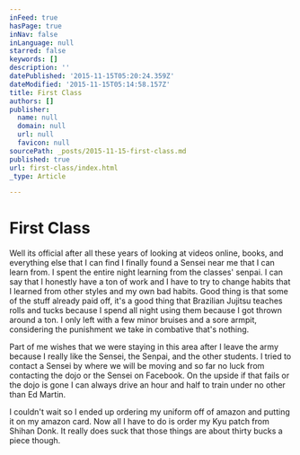 ```yaml
---
inFeed: true
hasPage: true
inNav: false
inLanguage: null
starred: false
keywords: []
description: ''
datePublished: '2015-11-15T05:20:24.359Z'
dateModified: '2015-11-15T05:14:58.157Z'
title: First Class
authors: []
publisher:
  name: null
  domain: null
  url: null
  favicon: null
sourcePath: _posts/2015-11-15-first-class.md
published: true
url: first-class/index.html
_type: Article

---
```

# First Class

Well its official after all these years of looking at videos online, books, and everything else that I can find I finally found a Sensei near me that I can learn from. I spent the entire night learning from the classes' senpai. I can say that I honestly have a ton of work and I have to try to change habits that I learned from other styles and my own bad habits. Good thing is that some of the stuff already paid off, it's a good thing that Brazilian Jujitsu teaches rolls and tucks because I spend all night using them because I got thrown around a ton. I only left with a few minor bruises and a sore armpit, considering the punishment we take in combative that's nothing. 

Part of me wishes that we were staying in this area after I leave the army because I really like the Sensei, the Senpai, and the other students. I tried to contact a Sensei by where we will be moving and so far no luck from contacting the dojo or the Sensei on Facebook. On the upside if that fails or the dojo is gone I can always drive an hour and half to train under no other than Ed Martin. 

I couldn't wait so I ended up ordering my uniform off of amazon and putting it on my amazon card. Now all I have to do is order my Kyu patch from Shihan Donk. It really does suck that those things are about thirty bucks a piece though.